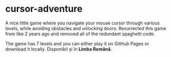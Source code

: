 # cursor-adventure
A nice little game where you navigate your mouse cursor through various levels, while avoiding obstacles and unlocking doors. Resurrected this game from like 2 years ago and removed all of the redundant spaghetti code.

The game has 7 levels and you can either play it on GitHub Pages or download it locally. Disponibil și în **Limba Română**.
